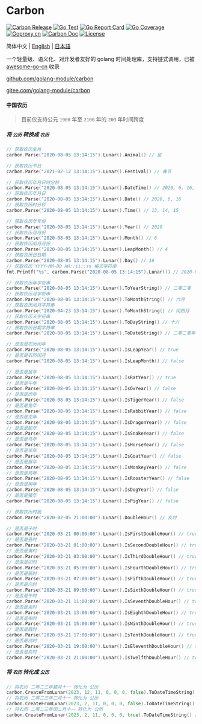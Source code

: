 # Carbon

[![Carbon Release](https://img.shields.io/github/release/golang-module/carbon.svg)](https://github.com/golang-module/carbon/releases)
[![Go Test](https://github.com/golang-module/carbon/actions/workflows/test.yml/badge.svg)](https://github.com/golang-module/carbon/actions)
[![Go Report Card](https://goreportcard.com/badge/github.com/golang-module/carbon/v2)](https://goreportcard.com/report/github.com/golang-module/carbon/v2)
[![Go Coverage](https://codecov.io/gh/golang-module/carbon/branch/master/graph/badge.svg)](https://codecov.io/gh/golang-module/carbon)
[![Goproxy.cn](https://goproxy.cn/stats/github.com/golang-module/carbon/badges/download-count.svg)](https://goproxy.cn)
[![Carbon Doc](https://img.shields.io/badge/go.dev-reference-brightgreen?logo=go&logoColor=white&style=flat)](https://pkg.go.dev/github.com/golang-module/carbon/v2)
[![License](https://img.shields.io/github/license/golang-module/carbon)](https://github.com/golang-module/carbon/blob/master/LICENSE)

简体中文 | [English](README.md) | [日本語](README.jp.md)

一个轻量级、语义化、对开发者友好的 golang 时间处理库，支持链式调用，已被 [awesome-go-cn](https://github.com/yinggaozhen/awesome-go-cn#日期和时间 "awesome-go-cn") 收录

[github.com/golang-module/carbon](https://github.com/golang-module/carbon "github.com/golang-module/carbon")

[gitee.com/golang-module/carbon](https://gitee.com/golang-module/carbon "gitee.com/golang-module/carbon")

#### 中国农历

> 目前仅支持公元 `1900` 年至 `2100` 年的 `200` 年时间跨度

##### 将 `公历` 转换成 `农历`

```go
// 获取农历生肖
carbon.Parse("2020-08-05 13:14:15").Lunar().Animal() // 鼠

// 获取农历节日
carbon.Parse("2021-02-12 13:14:15").Lunar().Festival() // 春节

// 获取农历年月日时分秒
carbon.Parse("2020-08-05 13:14:15").Lunar().DateTime() // 2020, 6, 16, 13, 14, 15
// 获取农历年月日
carbon.Parse("2020-08-05 13:14:15").Lunar().Date() // 2020, 6, 16
// 获取农历时分秒
carbon.Parse("2020-08-05 13:14:15").Lunar().Time() // 13, 14, 15

// 获取农历年年份
carbon.Parse("2020-08-05 13:14:15").Lunar().Year() // 2020
// 获取农历月月份
carbon.Parse("2020-08-05 13:14:15").Lunar().Month() // 6
// 获取农历闰月月份
carbon.Parse("2020-08-05 13:14:15").Lunar().LeapMonth() // 4
// 获取农历日日期
carbon.Parse("2020-08-05 13:14:15").Lunar().Day() // 16
// 获取农历 YYYY-MM-DD HH::ii::ss 格式字符串
fmt.Printf("%s", carbon.Parse("2020-08-05 13:14:15").Lunar()) // 2020-06-16 13:14:15

// 获取农历年字符串
carbon.Parse("2020-08-05 13:14:15").Lunar().ToYearString() // 二零二零
// 获取农历月字符串
carbon.Parse("2020-08-05 13:14:15").Lunar().ToMonthString() // 六月
// 获取农历闰月字符串
carbon.Parse("2020-04-23 13:14:15").Lunar().ToMonthString() // 闰四月
// 获取农历天字符串
carbon.Parse("2020-08-05 13:14:15").Lunar().ToDayString() // 十六
// 获取农历日期字符串
carbon.Parse("2020-08-05 13:14:15").Lunar().ToDateString() // 二零二零年六月十六

// 是否是农历闰年
carbon.Parse("2020-08-05 13:14:15").Lunar().IsLeapYear() // true
// 是否是农历闰月
carbon.Parse("2020-08-05 13:14:15").Lunar().IsLeapMonth() // false

// 是否是鼠年
carbon.Parse("2020-08-05 13:14:15").Lunar().IsRatYear() // true
// 是否是牛年
carbon.Parse("2020-08-05 13:14:15").Lunar().IsOxYear() // false
// 是否是虎年
carbon.Parse("2020-08-05 13:14:15").Lunar().IsTigerYear() // false
// 是否是兔年
carbon.Parse("2020-08-05 13:14:15").Lunar().IsRabbitYear() // false
// 是否是龙年
carbon.Parse("2020-08-05 13:14:15").Lunar().IsDragonYear() // false
// 是否是蛇年
carbon.Parse("2020-08-05 13:14:15").Lunar().IsSnakeYear() // false
// 是否是马年
carbon.Parse("2020-08-05 13:14:15").Lunar().IsHorseYear() // false
// 是否是羊年
carbon.Parse("2020-08-05 13:14:15").Lunar().IsGoatYear() // false
// 是否是猴年
carbon.Parse("2020-08-05 13:14:15").Lunar().IsMonkeyYear() // false
// 是否是鸡年
carbon.Parse("2020-08-05 13:14:15").Lunar().IsRoosterYear() // false
// 是否是狗年
carbon.Parse("2020-08-05 13:14:15").Lunar().IsDogYear() // false
// 是否是猪年
carbon.Parse("2020-08-05 13:14:15").Lunar().IsPigYear() // false

// 获取农历时辰
carbon.Parse("2020-02-05 21:00:00").Lunar().DoubleHour() // 亥时

// 是否是子时
carbon.Parse("2020-03-21 00:00:00").Lunar().IsFirstDoubleHour() // true
// 是否是丑时
carbon.Parse("2020-03-21 01:00:00").Lunar().IsSecondDoubleHour() // true
// 是否是寅时
carbon.Parse("2020-03-21 03:00:00").Lunar().IsThirdDoubleHour() // true
// 是否是卯时
carbon.Parse("2020-03-21 05:00:00").Lunar().IsFourthDoubleHour() // true
// 是否是辰时
carbon.Parse("2020-03-21 07:00:00").Lunar().IsFifthDoubleHour() // true
// 是否是巳时
carbon.Parse("2020-03-21 09:00:00").Lunar().IsSixthDoubleHour() // true
// 是否是午时
carbon.Parse("2020-03-21 11:00:00").Lunar().IsSeventhDoubleHour() // true
// 是否是未时
carbon.Parse("2020-03-21 13:00:00").Lunar().IsEighthDoubleHour() // true
// 是否是申时
carbon.Parse("2020-03-21 15:00:00").Lunar().IsNinthDoubleHour() // true
// 是否是酉时
carbon.Parse("2020-03-21 17:00:00").Lunar().IsTenthDoubleHour() // true
// 是否是戌时
carbon.Parse("2020-03-21 19:00:00").Lunar().IsEleventhDoubleHour() // true
// 是否是亥时
carbon.Parse("2020-03-21 21:00:00").Lunar().IsTwelfthDoubleHour() // true
```

##### 将 `农历` 转化成 `公历`

```go
// 将农历 二零二三年腊月十一 转化为 公历
carbon.CreateFromLunar(2023, 12, 11, 0, 0, 0, false).ToDateTimeString() // 2024-01-21 00:00:00
// 将农历 二零二三年二月十一 转化为 公历
carbon.CreateFromLunar(2023, 2, 11, 0, 0, 0, false).ToDateTimeString() // 2023-03-02 00:00:00
// 将农历 二零二三年闰二月十一 转化为 公历
carbon.CreateFromLunar(2023, 2, 11, 0, 0, 0, true).ToDateTimeString() // 2023-04-01 00:00:00
```